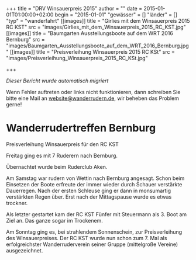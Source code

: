 +++
title = "DRV Winsauerpreis 2015"
author = ""
date = 2015-01-01T01:00:00+02:00
begin = "2015-01-01"
"gewässer" = []
"länder" = []
"typ" = "wanderfahrt"
[[images]]
title = "Girlies mit dem Winsauerpreis 2015 RC KST"
src = "images/Girlies_mit_dem_Winsauerpreis_2015_RC_KST.jpg"
[[images]]
title = "Baumgarten Ausstellungsboote auf dem WRT 2016 Bernburg"
src = "images/Baumgarten_Ausstellungsboote_auf_dem_WRT_2016_Bernburg.jpg"
[[images]]
title = "Preisverleihung Winsauerpreis 2015 RC KSt"
src = "images/Preisverleihung_Winsauerpreis_2015_RC_KSt.jpg"

+++


*Dieser Bericht wurde automatisch migriert*

Wenn Fehler auftreten oder links nicht funktionieren, dann schreiben Sie bitte eine Mail an website@wanderrudern.de, wir beheben das Problem gerne!



# Wanderrudertreffen Bernburg


Preisverleihung Winsauerpreis für den RC KST

Freitag ging es mit 7 Ruderern nach Bernburg.

Übernachtet wurde beim Ruderclub Aken.

Am Samstag war rudern von Wettin nach Bernburg angesagt. Schon beim Einsetzen der Boote erfreute der immer wieder durch Schauer verstärkte Dauerregen. Nach der ersten Schleuse ging er dann in monsumartig verstärkten Regen über. Erst nach der Mittagspause wurde es etwas trockner.

Als letzter gestartet kam der RC KST Fünfer mit Steuermann als 3. Boot am Ziel an. Das ganze sogar im Trockenem.

Am Sonntag ging es, bei strahlendem Sonnenschein, zur Preisverleihung des Winsauerpreises. Der RC KST wurde nun schon zum 7. Mal als erfolgreichster Wanderruderverein seiner Gruppe (mittelgroße Vereine) ausgezeichnet.